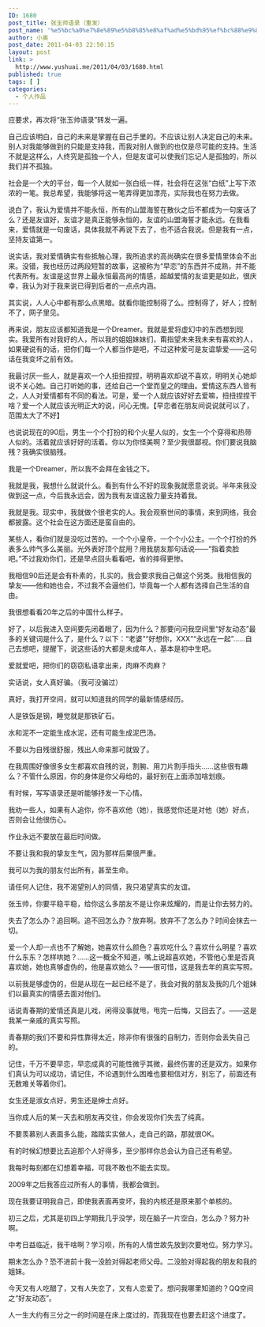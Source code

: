 ```yaml
---
ID: 1680
post_title: 张玉帅语录（重发）
post_name: '%e5%bc%a0%e7%8e%89%e5%b8%85%e8%af%ad%e5%bd%95%ef%bc%88%e9%87%8d%e5%8f%91%ef%bc%89'
author: 小奥
post_date: 2011-04-03 22:50:15
layout: post
link: >
  http://www.yushuai.me/2011/04/03/1680.html
published: true
tags: [ ]
categories:
  - 个人作品
---
```

应要求，再次将“张玉帅语录”转发一遍。<!--more-->

自己应该明白，自己的未来是掌握在自己手里的。不应该让别人决定自己的未来。别人对我能够做到的只能是支持我，而我对别人做到的也仅是尽可能的支持。生活不就是这样么，人终究是孤独一个人，但是友谊可以使我们忘记人是孤独的，所以我们并不孤独。

社会是一个大的平台，每一个人就如一张白纸一样，社会将在这张“白纸”上写下浓浓的一笔。我总希望，我能够将这一笔弄得更加漂亮，实际我也在努力去做。

说白了，我认为爱情并不能永恒，所有的山盟海誓在散伙之后不都成为一句废话了么？还是友谊好，友谊才是真正能够永恒的，友谊的山盟海誓才能永远。在我看来，爱情就是一句废话，具体我就不再说下去了，也不适合我说。但是我有一点，坚持友谊第一。

说实话，我对爱情确实有些抵触心理，我所追求的高尚确实在很多爱情里体会不出来。没错，我也经历过两段短暂的故事，这被称为“早恋”的东西并不成熟，并不能代表所有。友谊是这世界上最永恒最高尚的情感，超越爱情的友谊更是如此，很庆幸，我认为对于我来说已得到后者的一点点内涵。

其实说，人人心中都有那么点黑暗。就看你能控制得了么。控制得了，好人；控制不了，网子里见。

再来说，朋友应该都知道我是一个Dreamer。我就是爱将虚幻中的东西想到现实。我爱所有对我好的人，所以我的姐姐妹妹们，甭指望未来我未来有喜欢的人，如果硬说有的话，把你们每一个人都当作是吧，不过这种爱可是友谊挚爱——这句话在我变坏之前有效。

我最讨厌一些人，就是喜欢一个人扭扭捏捏，明明喜欢却说不喜欢，明明关心她却说不关心她。自己打听她的事，还给自己一个堂而皇之的理由。爱情这东西人皆有之，人人对爱情都有不同的看法。可是，爱一个人就应该好好去爱嘛，扭扭捏捏干啥？爱一个人就应该光明正大的说，问心无愧。【早恋者在朋友间说说就可以了，范围太大了不好】

也说说现在的90后，男生一个个打扮的和个火星人似的，女生一个个穿得和热带人似的。活着就应该好好的活着。你以为你怪美啊？至少我很鄙视。你们要说我脑残？我确实很脑残。

我是一个Dreamer，所以我不会拜在金钱之下。

我就是我，我想什么就说什么。看到有什么不好的现象我就愿意说说。半年来我没做到这一点，今后我永远会，因为我有友谊这股力量支持着我。

我就是我。现实中，我就做个很老实的人。我会观察世间的事情，来到网络，我会都披露。这个社会在这方面还是蛮自由的。

某些人，看你们就是没吃过苦的。一个个小皇帝，一个个小公主。一个个打扮的外表多么帅气多么美丽。光外表好顶个屁用？用我朋友那句话说——“指着卖脸吧。”不过我劝你们，还是早点回头看看吧，省的摔得更惨。

我相信90后还是会有朴素的，扎实的。我会要求我自己做这个另类。我相信我的挚友——他和她也会，不过我不会逼他们，毕竟每一个人都有选择自己生活的自由。

我很想看看20年之后的中国什么样子。

好了，以后我进入空间要先闭着眼了，因为什么？那要问问我空间里“好友动态”最多的关键词是什么了，是什么？以下：“老婆”“好想你，XXX”“永远在一起”……自己去想吧，提醒下，说这些话的大都是未成年人，基本是初中生吧。

爱就爱吧，把你们的窃窃私语拿出来，肉麻不肉麻？

实话说，女人真好骗。（我可没骗过）

真好，我打开空间，就可以知道我的同学的最新情感经历。

人是铁饭是钢，睡觉就是那铁矿石。

水和泥不一定能生成水泥，还有可能生成泥巴汤。

不要以为自残很舒服，残出人命来那可就毁了。

在我周围好像很多女生都喜欢自残的说，割腕、用刀片割手指头……这些很有趣么？不管什么原因，你的身体是你父母给的，最好别在上面添加啥划痕。

有时候，写写语录还是听能够抒发一下心情。

我劝一些人，如果有人追你，你不喜欢他（她），我感觉你还是对他（她）好点，否则会让他很伤心。

作业永远不要放在最后时间做。

不要让我和我的挚友生气，因为那样后果很严重。

我可以为我的朋友付出所有，甚至生命。

请任何人记住，我不渴望别人的同情，我只渴望真实的友谊。

张玉帅，你要平稳平稳，给你这么多朋友不是让你来炫耀的，而是让你去努力的。

失去了怎么办？追回啊。追不回怎么办？放弃啊。放弃不了怎么办？时间会抹去一切。

爱一个人却一点也不了解她，她喜欢什么颜色？喜欢吃什么？喜欢什么明星？喜欢什么东东？怎样哄她？……这一概全不知道，嘴上说超喜欢她，不管他心里是否真喜欢她，她也真够虚伪的，他是喜欢她么？——很可惜，这是我去年的真实写照。

以前我是够虚伪的，但是从现在一起已经不是了，我会对我的朋友及我的几个姐妹们以最真实的情感去面对他们。

话说青春期的爱情还真是儿戏，闲得没事就甩，甩完一后悔，又回去了。——这是我某一亲戚的真实写照。

青春期的我们不要和异性靠得太近，除非你有很强的自制力，否则你会丢失自己的。

记住，千万不要早恋，早恋成真的可能性微乎其微，最终伤害的还是双方。如果你们真认为可以成功，请记住，不论遇到什么困难也要相信对方，别忘了，前面还有无数难关等着你们。

女生还是淑女点好，男生还是绅士点好。

当你成人后的某一天去和朋友再交往，你会发现你们失去了纯真。

不要羡慕别人表面多么能，踏踏实实做人，走自己的路，那就很OK。

有的时候幻想要比去追那个人好得多，至少那样你总会认为自己还有希望。

我每时每刻都在幻想着幸福，可我不敢也不能去实现。

2009年之后我答应过所有人的事情，我都会做到。

现在我要证明我自己，即使我表面再变坏，我的内核还是原来那个单核的。

初三之后，尤其是初四上学期我几乎没学，现在脑子一片空白，怎么办？努力补啊。

中考日益临近，我干啥啊？学习呗，所有的人情世故先放到次要地位。努力学习。

期末怎么办？恐不进前十我一没脸对得起老师父母。二没脸对得起我的朋友和我的姐妹。

今天又有人吃醋了，又有人失恋了，又有人恋爱了。想问我哪里知道的？QQ空间之“好友动态”。

人一生大约有三分之一的时间是在床上度过的，而我现在也要去赶这个进度了。